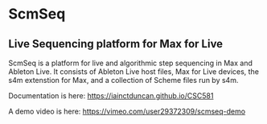 # ScmSeq
## Live Sequencing platform for Max for Live

ScmSeq is a platform for live and algorithmic step sequencing in Max and
Ableton Live. It consists of Ableton Live host files, Max for Live devices,
the s4m extenstion for Max, and a collection of Scheme files run by s4m.

Documentation is here: https://iainctduncan.github.io/CSC581

A demo video is here: https://vimeo.com/user29372309/scmseq-demo 
